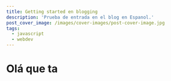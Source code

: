 ```yaml
---
title: Getting started en blogging
description: 'Prueba de entrada en el blog en Espanol.'
post_cover_image: /images/cover-images/post-cover-image.jpg
tags:
  - javascript
  - webdev
---
```


# Olá que ta
